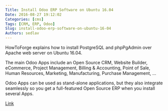 ```yaml
---
Title: Install Odoo ERP Software on Ubuntu 16.04
Date: 2016-08-27 19:12:02
Categories: [cms]
Tags: [CRM, ERP, Odoo]
Slug: install-odoo-erp-software-on-ubuntu-16-04
Authors: sedlav
---
```


HowToForge explains how to install PostgreSQL and phpPgAdmin over Apache web server on Ubuntu 16.04.

The main Odoo Apps include an Open Source CRM, Website Builder, eCommerce, Project Management, Billing & Accounting, Point of Sale, Human Resources, Marketing, Manufacturing, Purchase Management, ...

Odoo Apps can be used as stand-alone applications, but they also integrate seamlessly so you get a full-featured Open Source ERP when you install several Apps.

[Link](https://www.howtoforge.com/tutorial/install-odoo-erp-software-on-ubuntu-16-04/)
